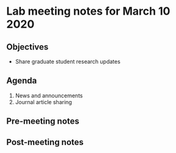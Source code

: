 # Lab meeting notes for March 10 2020

## Objectives
- Share graduate student research updates

## Agenda
1. News and announcements
2. Journal article sharing

## Pre-meeting notes


## Post-meeting notes
